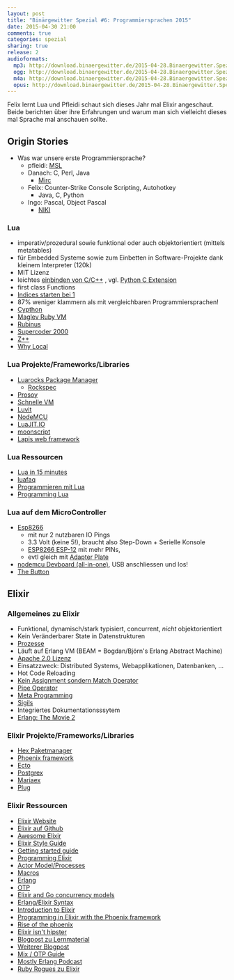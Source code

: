 ```yaml
---
layout: post
title: "Binärgewitter Spezial #6: Programmiersprachen 2015"
date: 2015-04-30 21:00
comments: true
categories: spezial
sharing: true
release: 2
audioformats:
  mp3: http://download.binaergewitter.de/2015-04-28.Binaergewitter.Spezial.6.mp3
  ogg: http://download.binaergewitter.de/2015-04-28.Binaergewitter.Spezial.6.ogg
  m4a: http://download.binaergewitter.de/2015-04-28.Binaergewitter.Spezial.6.m4a
  opus: http://download.binaergewitter.de/2015-04-28.Binaergewitter.Spezial.6.opus
---
```

Felix lernt Lua und Pfleidi schaut sich dieses Jahr mal Elixir angeschaut. Beide berichten über ihre Erfahrungen und warum man sich vielleicht dieses mal Sprache mal anschauen sollte.

## Origin Stories

- Was war unsere erste Programmiersprache?
    * pfleidi: [MSL]( http://en.wikipedia.org/wiki/MIRC_scripting_language )
    * Danach: C, Perl, Java
        - [Mirc](https://de.wikipedia.org/wiki/MIRC )
    * Felix: Counter-Strike Console Scripting, Autohotkey
      - Java, C, Python
    * Ingo: Pascal, Object Pascal
        - [NIKI](https://de.wikipedia.org/wiki/Niki_%E2%80%93_der_Roboter )

### Lua

- imperativ/prozedural sowie funktional oder auch objektorientiert (mittels metatables)
- für Embedded Systeme sowie zum Einbetten in Software-Projekte dank kleinem Interpreter (120k)
- MIT Lizenz
- leichtes [einbinden von C/C++](http://www.lua.org/pil/26.html ) , vgl. [Python C Extension]( https://docs.python.org/3/extending/extending.html )
- first class Functions
- [Indices starten bei 1](http://www.luafaq.org/#T1.5.1 )
- 87% weniger klammern als mit vergleichbaren Programmiersprachen!
- [Cypthon]( http://cython.org/ )
- [Maglev Ruby VM]( http://maglev.github.io/ )
- [Rubinus]( http://rubini.us/ )
- [Supercoder 2000](  http://www.blogcdn.com/de.engadget.com/media/2010/08/supercoder-2000-keyboardbbb.jpg )
- [Z++]( http://en.wikipedia.org/wiki/Z++ )
- [Why Local]( http://lua-users.org/wiki/LocalByDefault )

### Lua Projekte/Frameworks/Libraries

- [Luarocks Package Manager]( https://rocks.moonscript.org/ )
  * [Rockspec]( https://github.com/Tieske/binaryheap.lua/blob/master/rockspec/binaryheap-0.2-1.rockspec )
- [Prosoy]( https://prosody.im/ )
- [Schnelle VM]( http://luajit.org/ )
- [Luvit]( https://luvit.io/ )
- [NodeMCU]( http://nodemcu.com/index_en.html )
- [LuaJIT.IO]( http://luajit.io/ )
- [moonscript](http://moonscript.org/ )
- [Lapis web framework]( http://leafo.net/lapis/ )

### Lua Ressourcen

- [Lua in 15 minutes]( http://tylerneylon.com/a/learn-lua/ )
- [luafaq]( http://www.luafaq.org/ )
- [Programmieren mit Lua](http://www.amazon.de/Programmieren-Lua-Roberto-Ierusalimschy/dp/3955390209 )
- [Programming Lua](http://www.amazon.de/Programming-Lua-Ierusalimschy-Roberto-Paperback/dp/B00MXDVRLS )

### Lua auf dem MicroController

- [Esp8266]( http://s.click.aliexpress.com/klk/qbYburNBE )
  * mit nur 2 nutzbaren IO Pings
  * 3.3 Volt (keine 5!), braucht also Step-Down + Serielle Konsole
  * [ESP8266 ESP-12]( http://s.click.aliexpress.com/klk/AmQ3v3Nne ) mit mehr PINs, 
  * evtl gleich mit [Adapter Plate]( http://www.aliexpress.com/item/10pcs-lot-ESP8266-serial-WIFI-module-connecting-plate-applicable-to-ESP-07-the-ESP-08-ESP/32262406988.html )
- [nodemcu Devboard (all-in-one)]( http://s.click.aliexpress.com/klk/BIA62N7Yr ), USB anschliessen und los!
- [The Button]( http://benlo.com/esp8266/esp8266Projects.html )

## Elixir

### Allgemeines zu Elixir

- Funktional, dynamisch/stark typisiert, concurrent, _nicht_ objektorientiert
- Kein Veränderbarer State in Datenstrukturen
- [Prozesse]( http://elixir-lang.org/getting-started/processes.html )
- Läuft auf Erlang VM (BEAM = Bogdan/Björn's Erlang Abstract Machine)
- [Apache 2.0 Lizenz]( https://github.com/elixir-lang/elixir/blob/master/LICENSE )
- Einsatzzweck: Distributed Systems, Webapplikationen, Datenbanken, ...
- Hot Code Reloading
- [Kein Assignment sondern Match Operator]( http://elixir-lang.org/getting-started/pattern-matching.html )
- [Pipe Operator]( http://elixir-lang.org/getting-started/enumerables-and-streams.html )
- [Meta Programming]( http://elixir-lang.org/getting-started/meta/quote-and-unquote.html )
- [Sigils]( http://elixir-lang.org/getting-started/sigils.html )
- Integriertes Dokumentationsssytem
- [Erlang: The Movie 2]( https://www.youtube.com/watch?v=rRbY3TMUcgQ )

### Elixir Projekte/Frameworks/Libraries

- [Hex Paketmanager]( https://hex.pm/ )
- [Phoenix framework]( https://github.com/phoenixframework/phoenix )
- [Ecto]( https://github.com/elixir-lang/ecto )
- [Postgrex]( http://github.com/ericmj/postgrex )
- [Mariaex]( http://github.com/xerions/mariaex )
- [Plug]( https://github.com/elixir-lang/plug )

### Elixir Ressourcen 

- [Elixir Website]( http://elixir-lang.org/ )
- [Elixir auf Github]( https://github.com/elixir-lang )
- [Awesome Elixir]( https://github.com/h4cc/awesome-elixir )
- [Elixir Style Guide]( https://github.com/niftyn8/elixir_style_guide )
- [Getting started guide]( http://elixir-lang.org/getting-started/introduction.html )
- [Programming Elixir]( https://pragprog.com/book/elixir/programming-elixir )
- [Actor Model/Processes]( http://elixir-lang.org/getting-started/processes.html )
- [Macros]( http://elixir-lang.org/getting-started/meta/macros.html )
- [Erlang]( http://www.erlang.org/ )
- [OTP]( http://www.erlang.org/doc/ )
- [Elixir and Go concurrency models]( http://blog.plataformatec.com.br/2014/10/playing-with-elixir-and-go-concurrency-models/ )
- [Erlang/Elixir Syntax]( http://elixir-lang.org/crash-course.html )
- [Introduction to Elixir]( http://www.youtube.com/watch?v=a-off4Vznjs )
- [Programming in Elixir with the Phoenix framework]( http://gogogarrett.sexy/programming-in-elixir-with-the-phoenix-framework-building-a-basic-CRUD-app/ )
- [Rise of the phoenix]( http://www.youtube.com/watch?v=3jMbzGv_6tA )
- [Elixir isn't hipster]( http://blog.alexrp.com/2013/02/14/elixir-isnt-hipster/ )
- [Blogpost zu Lernmaterial]( http://blog.jordan-dimov.com/round-up-of-elixir-books-and-resources/ )
- [Weiterer Blogpost]( http://www.creativedeletion.com/2015/04/19/elixir_next_language.html )
- [Mix / OTP Guide]( http://elixir-lang.org/getting-started/mix-otp/introduction-to-mix.html )
- [Mostly Erlang Podcast]( http://mostlyerlang.com/ )
- [Ruby Rogues zu Elixir]( http://devchat.tv/ruby-rogues/114-rr-elixir-with-jose-valim )

